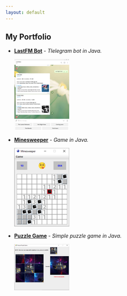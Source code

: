 ```yaml
---
layout: default
---
```

## My Portfolio

* **[LastFM Bot](https://life-termer.github.io/LastFMBot/)** -
   _Tlelegram bot in Java._

  [<img src="docs/LastFmBot_icon.png">](https://life-termer.github.io/LastFMBot/)

* **[Minesweeper](https://life-termer.github.io/Minesweeper/)** -
  _Game in Java._

  [<img src="docs/Minesweeper_icon.png">](https://life-termer.github.io/Minesweeper/)

* **[Puzzle Game](https://life-termer.github.io/Picture-Puzzle-Game/)** -
  _Simple puzzle game in Java._

  [<img src="docs/PPG_icon.png">](https://life-termer.github.io/Picture-Puzzle-Game/)




<!--<div class="home">

  {%- if site.posts.size > 0 -%}
    <h2 class="post-list-heading">{{ page.list_title | default: "Posts" }}</h2>
    <ul class="post-list">
      {%- for post in site.posts -%}
      <li>
        {%- assign date_format = site.minima.date_format | default: "%b %-d, %Y" -%}
        <span class="post-meta">{{ post.date | date: date_format }}</span>
        <h3>
          <a class="post-link" href="{{ post.url | relative_url }}">
            {{ post.title | escape }}
          </a>
        </h3>
        {%- if site.show_excerpts -%}
          {{ post.excerpt }}
        {%- endif -%}
      </li>
      {%- endfor -%}
    </ul>

  {%- endif -%}

</div>-->
